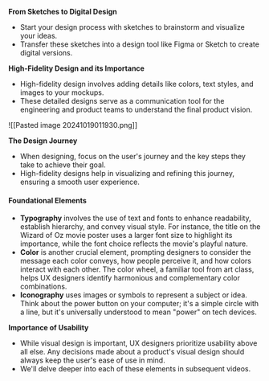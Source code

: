 
**From Sketches to Digital Design**
- Start your design process with sketches to brainstorm and visualize your ideas.
- Transfer these sketches into a design tool like Figma or Sketch to create digital versions.

**High-Fidelity Design and its Importance**
- High-fidelity design involves adding details like colors, text styles, and images to your mockups.
- These detailed designs serve as a communication tool for the engineering and product teams to understand the final product vision.

![[Pasted image 20241019011930.png]]

**The Design Journey**
- When designing, focus on the user's journey and the key steps they take to achieve their goal.
- High-fidelity designs help in visualizing and refining this journey, ensuring a smooth user experience.

#### **Foundational Elements**

- **Typography** involves the use of text and fonts to enhance readability, establish hierarchy, and convey visual style. For instance, the title on the Wizard of Oz movie poster uses a larger font size to highlight its importance, while the font choice reflects the movie's playful nature.
- **Color** is another crucial element, prompting designers to consider the message each color conveys, how people perceive it, and how colors interact with each other. The color wheel, a familiar tool from art class, helps UX designers identify harmonious and complementary color combinations.
- **Iconography** uses images or symbols to represent a subject or idea. Think about the power button on your computer; it's a simple circle with a line, but it's universally understood to mean "power" on tech devices.

**Importance of Usability**
- While visual design is important, UX designers prioritize usability above all else. Any decisions made about a product's visual design should always keep the user's ease of use in mind.
- We'll delve deeper into each of these elements in subsequent videos.